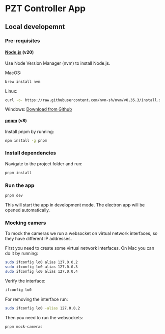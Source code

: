 # PZT Controller App

## Local developemnt

### Pre-requisites

#### [Node.js](https://nodejs.org/en/) (v20)

Use Node Version Manager (nvm) to install Node.js.

MacOS:

```bash
brew install nvm
```

Linux:

```bash
curl -o- https://raw.githubusercontent.com/nvm-sh/nvm/v0.35.3/install.sh | bash
```

Windows:
[Download from Github](https://github.com/coreybutler/nvm-windows)

#### [pnpm](https://pnpm.js.org/) (v8)

Install pnpm by running:

```bash
npm install -g pnpm
```

### Install dependencies

Navigate to the project folder and run:

```bash
pnpm install
```

### Run the app

```bash
pnpm dev
```

This will start the app in development mode. The electron app will be opened automatically.

### Mocking camers

To mock the cameras we run a websocket on virtual network interfaces, so they have different IP addresses.

First you need to create some virtual network interfaces. On Mac you can do it by running:

```bash
sudo ifconfig lo0 alias 127.0.0.2
sudo ifconfig lo0 alias 127.0.0.3
sudo ifconfig lo0 alias 127.0.0.4
```

Verify the interface:

```bash
ifconfig lo0
```

For removing the interface run:

```bash
sudo ifconfig lo0 -alias 127.0.0.2
```

Then you need to run the websockets:

```bash
pnpm mock-cameras
```
